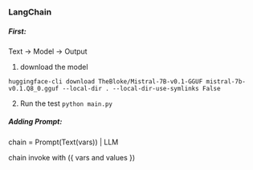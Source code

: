 ### LangChain

##### First:

Text -> Model -> Output

1) download the model 


`
huggingface-cli download TheBloke/Mistral-7B-v0.1-GGUF mistral-7b-v0.1.Q8_0.gguf --local-dir . --local-dir-use-symlinks False
`

2) Run the test
`
python main.py
`


##### Adding Prompt:

chain = Prompt(Text(vars)) | LLM 

chain invoke with ({ vars and values })
